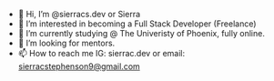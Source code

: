 - 👋 Hi, I’m @sierracs.dev or Sierra
- 👀 I’m interested in becoming a Full Stack Developer (Freelance)
- 🌱 I’m currently studying @ The Univeristy of Phoenix, fully online.
- 💞️ I’m looking for mentors.
- 📫 How to reach me IG: sierrac.dev or email: sierracstephenson9@gmail.com

<!---
sierra-cs/sierra-cs is a ✨ special ✨ repository because its `README.md` (this file) appears on your GitHub profile.
You can click the Preview link to take a look at your changes.
--->
